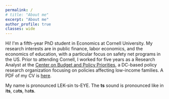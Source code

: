 ```yaml
---
permalink: /
# title: "About me"
excerpt: "About me"
author_profile: true
classes: wide
---
```


Hi! I'm a fifth-year PhD student in Economics at Cornell University.  My research interests are in public finance, labor economics, and the economics of education, with a particular focus on safety net programs in the US. Prior to attending Cornell, I worked for five years as a Research Analyst at the [Center on Budget and Policy Priorities](https://www.cbpp.org), a DC-based policy research organization focusing on policies affecting low-income families. A PDF of my CV is [here](/assets/pdf/cv_lexincai.pdf).

My name is pronounced LEK-sin ts-EYE. The <b>ts</b> sound is pronounced like in i<b>ts</b>, ca<b>ts</b>, ha<b>ts</b>.